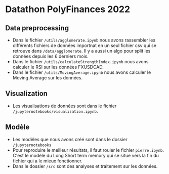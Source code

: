 # Datathon PolyFinances 2022

## Data preprocessing

- Dans le fichier `/utils/agglomerate.ipynb` nous avons rassembler les différents fichiers de données importnat en un seul fichier csv qui se retrouve dans `/data/agglomerate`. Il y a aussi un algo pour split les données depuis les 6 derniers mois.
- Dans le fichier `/utils/calculateStrengthIndex.ipynb` nous avons calculer le RSI sur les données FXUSDCAD.
- Dans le fichier `/utils/MovingAverage.ipynb` nous avons calculer le Moving Average sur les données.

## Visualization

- Les visualisations de données sont dans le fichier `/jupyternotebooks/visualization.ipynb`.

## Modèle

- Les modèles que nous avons créé sont dans le dossier `/jupyternotebooks`
- Pour reproduire le meilleur résultats, il faut rouler le fichier `pierre.ipynb`. C'est le modèle du Long Short term memory qui se situe vers la fin du fichier qui a le mieux fonctionner.
- Dans le dossier `/src` sont des analyses et traitement sur les données.
